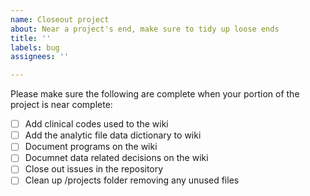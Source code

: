 ```yaml
---
name: Closeout project
about: Near a project's end, make sure to tidy up loose ends
title: ''
labels: bug
assignees: ''

---
```


Please make sure the following are complete when your portion of the project is near complete:

- [ ] Add clinical codes used to the wiki
- [ ] Add the analytic file data dictionary to wiki
- [ ] Document programs on the wiki
- [ ] Documnet data related decisions on the wiki
- [ ] Close out issues in the repository
- [ ] Clean up /projects folder removing any unused files
